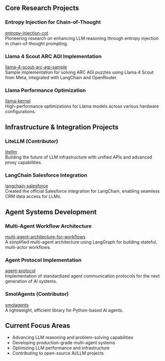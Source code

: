 ## Core Research Projects

### Entropy Injection for Chain-of-Thought
[entropy-injection-cot](https://github.com/colesmcintosh/entropy-injection-cot)  
Pioneering research on enhancing LLM reasoning through entropy injection in chain-of-thought prompting.

### Llama 4 Scout ARC AGI Implementation
[llama-4-scout-arc-agi-sample](https://github.com/colesmcintosh/llama-4-scout-arc-agi-sample)  
Sample implementation for solving ARC AGI puzzles using Llama 4 Scout from Meta, integrated with LangChain and OpenRouter.

### Llama Performance Optimization
[llama-kernel](https://github.com/colesmcintosh/llama-kernel)  
High-performance optimizations for Llama models across various hardware configurations.

## Infrastructure & Integration Projects

### LiteLLM (Contributor)
[litellm](https://github.com/colesmcintosh/litellm)  
Building the future of LLM infrastructure with unified APIs and advanced proxy capabilities.

### LangChain Salesforce Integration
[langchain-salesforce](https://github.com/colesmcintosh/langchain-salesforce)  
Created the official Salesforce integration for LangChain, enabling seamless CRM data access for LLMs.

## Agent Systems Development

### Multi-Agent Workflow Architecture
[multi-agent-architecture-for-workflows](https://github.com/colesmcintosh/multi-agent-architecture-for-workflows)  
A simplified multi-agent architecture using LangGraph for building stateful, multi-actor workflows.

### Agent Protocol Implementation
[agent-protocol](https://github.com/colesmcintosh/agent-protocol)  
Implementation of standardized agent communication protocols for the next generation of AI systems.

### SmolAgents (Contributor)
[smolagents](https://github.com/huggingface/smolagents)  
A lightweight, efficient library for Python-based AI agents.

## Current Focus Areas

- Advancing LLM reasoning and problem-solving capabilities
- Developing production-grade multi-agent systems
- Optimizing LLM performance and infrastructure
- Contributing to open-source AI/LLM projects